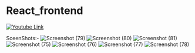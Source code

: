 # React_frontend
[![Youtube Link](https://img.youtube.com/vi/0UaCyumzLD0/0.jpg)](https://www.youtube.com/watch?v=0UaCyumzLD0)

SceenShots:-
![Screenshot (79)](https://github.com/28saurbh/React_frontend/assets/57398905/0e0744a0-3827-46de-9de8-54262e98344e)
![Screenshot (80)](https://github.com/28saurbh/React_frontend/assets/57398905/417f3e9b-b009-4cfe-9d27-4f7833705ecd)
![Screenshot (81)](https://github.com/28saurbh/React_frontend/assets/57398905/8bd16fe9-d902-4110-bf88-508222a18110)
![Screenshot (75)](https://github.com/28saurbh/React_frontend/assets/57398905/8d6752e8-12c2-4960-a6bc-9274b7274034)
![Screenshot (76)](https://github.com/28saurbh/React_frontend/assets/57398905/624a158a-7894-4373-ad15-7b76dce51d5d)
![Screenshot (77)](https://github.com/28saurbh/React_frontend/assets/57398905/c385f709-c0fc-4fc9-847b-6f0f042a1beb)
![Screenshot (78)](https://github.com/28saurbh/React_frontend/assets/57398905/9e69e079-4148-4639-8f2a-f707794e2ae9)


